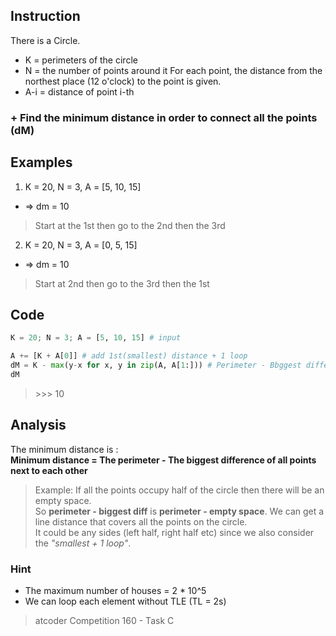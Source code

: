 ## Instruction
There is a Circle.
- K = perimeters of the circle
- N = the number of points around it
For each point, the distance from the northest place (12 o'clock) to the point is given. 
- A-i = distance of point i-th
### + Find the minimum distance in order to connect all the points (dM)

## Examples
1. K = 20, N = 3, A = [5, 10, 15]
- => dm = 10
> Start at the 1st then go to the 2nd then the 3rd

2. K = 20, N = 3, A = [0, 5, 15]
- => dm = 10
> Start at 2nd then go to the 3rd then the 1st

## Code
```python
K = 20; N = 3; A = [5, 10, 15] # input

A += [K + A[0]] # add 1st(smallest) distance + 1 loop 
dM = K - max(y-x for x, y in zip(A, A[1:])) # Perimeter - Bbggest difference of all points next to each other
dM
```
> \>>> 10
## Analysis
The minimum distance is : \
**Minimum distance = The perimeter - The biggest difference of all points next to each other**
> Example: If all the points occupy half of the circle then there will be an empty space. \
So **perimeter - biggest diff** is **perimeter - empty space**. We can get a line distance that covers all the points on the circle. \
> It could be any sides (left half, right half etc) since we also consider the _"smallest + 1 loop"_.

### Hint
- The maximum number of houses = 2 * 10^5
- We can loop each element without TLE (TL = 2s)

> atcoder Competition 160 - Task C